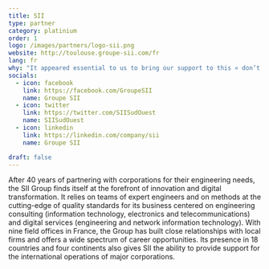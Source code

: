 ```yaml
---
title: SII
type: partner
category: platinium
order: 1
logo: /images/partners/logo-sii.png
website: http://toulouse.groupe-sii.com/fr
lang: fr
why: "It appeared essential to us to bring our support to this « don’t miss » event. We are quite pleased and proud to be able to play a concrete part in its success.  "
socials:
  - icon: facebook
    link: https://facebook.com/GroupeSII
    name: Groupe SII
  - icon: twitter
    link: https://twitter.com/SIISudOuest
    name: SIISudOuest
  - icon: linkedin
    link: https://linkedin.com/company/sii
    name: Groupe SII

draft: false
---
```

After 40 years of partnering with corporations for their engineering needs, the SII Group finds itself at the forefront of innovation and digital transformation. It relies on teams of expert engineers and on methods at the cutting-edge of quality standards for its business centered on engineering consulting (information technology, electronics and telecommunications) and digital services (engineering and network information technology).
With nine field offices in France, the Group has built close relationships with local firms and offers a wide spectrum of career opportunities. Its presence in 18 countries and four continents also gives SII the ability to provide support for the international operations of major corporations.


